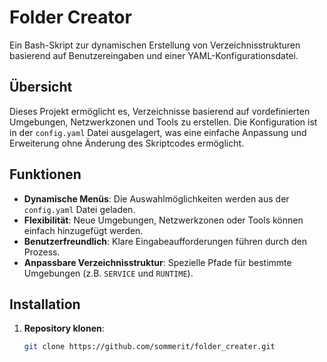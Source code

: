 # Folder Creator

Ein Bash-Skript zur dynamischen Erstellung von Verzeichnisstrukturen basierend auf Benutzereingaben und einer YAML-Konfigurationsdatei.

## Übersicht

Dieses Projekt ermöglicht es, Verzeichnisse basierend auf vordefinierten Umgebungen, Netzwerkzonen und Tools zu erstellen. Die Konfiguration ist in der `config.yaml` Datei ausgelagert, was eine einfache Anpassung und Erweiterung ohne Änderung des Skriptcodes ermöglicht.

## Funktionen

- **Dynamische Menüs**: Die Auswahlmöglichkeiten werden aus der `config.yaml` Datei geladen.
- **Flexibilität**: Neue Umgebungen, Netzwerkzonen oder Tools können einfach hinzugefügt werden.
- **Benutzerfreundlich**: Klare Eingabeaufforderungen führen durch den Prozess.
- **Anpassbare Verzeichnisstruktur**: Spezielle Pfade für bestimmte Umgebungen (z.B. `SERVICE` und `RUNTIME`).

## Installation

1. **Repository klonen**:

   ```bash
   git clone https://github.com/sommerit/folder_creater.git
